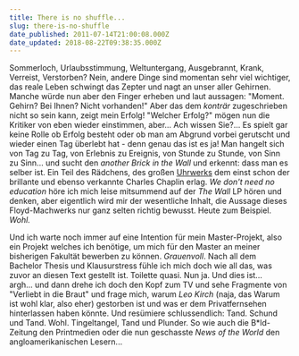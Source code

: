 ```yaml
---
title: There is no shuffle...
slug: there-is-no-shuffle
date_published: 2011-07-14T21:00:08.000Z
date_updated: 2018-08-22T09:38:35.000Z
---
```


Sommerloch, Urlaubsstimmung, Weltuntergang, Ausgebrannt, Krank, Verreist, Verstorben? Nein, andere Dinge sind momentan sehr viel wichtiger, das reale Leben schwingt das Zepter und nagt an unser aller Gehirnen. Manche würde nun aber den Finger erheben und laut aussagen: "Moment. Gehirn? Bei Ihnen? Nicht vorhanden!" Aber das dem *konträr* zugeschrieben nicht so sein kann, zeigt mein Erfolg! "Welcher Erfolg?" mögen nun die Kritiker von eben wieder einstimmen, aber... Ach wissen Sie?... Es spielt gar keine Rolle ob Erfolg besteht oder ob man am Abgrund vorbei gerutscht und wieder einen Tag überlebt hat - denn genau das ist es ja! Man hangelt sich von Tag zu Tag, von Erlebnis zu Ereignis, von Stunde zu Stunde, von Sinn zu Sinn... und sucht den *another Brick in the Wall* und erkennt: dass man es selber ist. Ein Teil des Rädchens, des großen [Uhrwerks](http://carolinefeghaly.files.wordpress.com/2011/07/charlie_chaplin021.jpg) dem einst schon der brillante und ebenso verkannte Charles Chaplin erlag. *We don't need no education* höre ich mich leise mitsummend auf der *The Wall* LP hören und denken, aber eigentlich wird mir der wesentliche Inhalt, die Aussage dieses Floyd-Machwerks nur ganz selten richtig bewusst. Heute zum Beispiel. *Wohl.*

Und ich warte noch immer auf eine Intention für mein Master-Projekt, also ein Projekt welches ich benötige, um mich für den Master an meiner bisherigen Fakultät bewerben zu können. *Grauenvoll*. Nach all dem Bachelor Thesis und Klausurstress fühle ich mich doch wie all das, was zuvor an diesen Text gestellt ist. Toilette quasi. Nun ja. Und dies ist... argh... und dann drehe ich doch den Kopf zum TV und sehe Fragmente von "Verliebt in die Braut" und frage mich, warum *Leo Kirch* (naja, das Warum ist wohl klar, also eher) gestorben ist und was er dem Privatfernsehen hinterlassen haben könnte. Und resümiere schlussendlich: Tand. Schund und Tand. Wohl. Tingeltangel, Tand und Plunder. So wie auch die B*ld-Zeitung den Printmedien oder die nun geschasste *News of the World* den angloamerikanischen Lesern...
